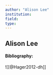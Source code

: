```yaml
---
author: "Alison Lee"
institution:
field:
type:
---
```


## Alison Lee
#### Bibliography:

![[@Hager2012-dh]]